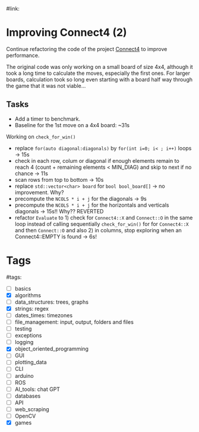 #link:

# Improving Connect4 (2)
Continue refactoring the code of the project [Connect4](https://github.com/mhered/cpp_100daysofcode/blob/main/code/Day057_22-05-23/Connect4) to improve performance.

The original code was only working on a small board of size 4x4, although it took a long time to calculate the moves, especially the first ones. For larger boards, calculation took so long even starting with a board half way through the game that it was not viable...

## Tasks
* Add a timer to benchmark.
* Baseline for the 1st move on a 4x4 board: ~31s 


Working on `check_for_win()`

* replace `for(auto diagonal:diagonals)` by `for(int i=0; i< ; i++)` loops -> 15s
* check in each row, colum or diagonal if enough elements remain to reach 4 (count + remaining elements < MIN_DIAG) and skip to next if no chance -> 11s
* scan rows from top to bottom -> 10s 
* replace `std::vector<char> board`  for `bool bool_board[]` -> no improvement. Why?
* precompute the `NCOLS * i + j` for the diagonals -> 9s
* precompute the `NCOLS * i + j` for the horizontals and verticals diagonals -> 15s!! Why?? REVERTED
* refactor `Evaluate` to 1) check for `Connect4::X` and `Connect::O` in the same loop instead of calling sequentially `check_for_win()` for for `Connect4::X` and then `Connect::O` and also 2) in columns, stop exploring when an Connect4::EMPTY is found -> 6s!

# Tags
#tags: 

- [ ] basics
- [x] algorithms
- [ ] data_structures: trees, graphs
- [x] strings: regex
- [ ] dates_times: timezones
- [ ] file_management: input, output, folders and files
- [ ] testing
- [ ] exceptions
- [ ] logging
- [x] object_oriented_programming
- [ ] GUI
- [ ] plotting_data
- [ ] CLI
- [ ] arduino
- [ ] ROS
- [ ] AI_tools: chat GPT
- [ ] databases
- [ ] API
- [ ] web_scraping
- [ ] OpenCV
- [x] games